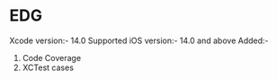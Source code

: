 # EDG
Xcode version:- 14.0
Supported iOS version:- 14.0 and above
Added:-
 1) Code Coverage
 2) XCTest cases 

